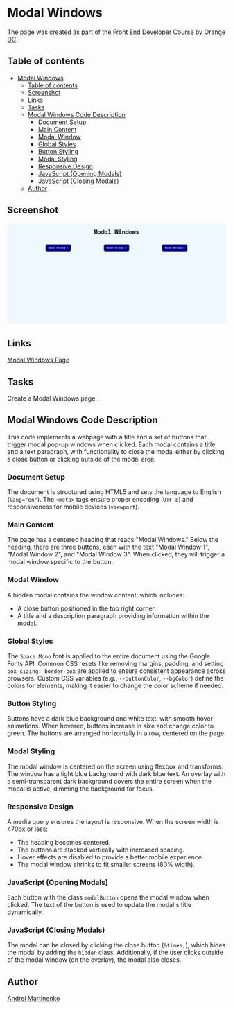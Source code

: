 # Modal Windows

The page was created as part of the [Front End Developer Course by Orange DC](https://digitalcenter.orange.md/).

## Table of contents

- [Modal Windows](#modal-windows)
  - [Table of contents](#table-of-contents)
  - [Screenshot](#screenshot)
  - [Links](#links)
  - [Tasks](#tasks)
  - [Modal Windows Code Description](#modal-windows-code-description)
    - [Document Setup](#document-setup)
    - [Main Content](#main-content)
    - [Modal Window](#modal-window)
    - [Global Styles](#global-styles)
    - [Button Styling](#button-styling)
    - [Modal Styling](#modal-styling)
    - [Responsive Design](#responsive-design)
    - [JavaScript (Opening Modals)](#javascript-opening-modals)
    - [JavaScript (Closing Modals)](#javascript-closing-modals)
  - [Author](#author)

## Screenshot

![](./images/screenshot.png)

## Links

[Modal Windows Page](https://axinitm.github.io/ODC-Modal-Window/)

## Tasks

Create a Modal Windows page.

## Modal Windows Code Description

This code implements a webpage with a title and a set of buttons that trigger modal pop-up windows when clicked. Each modal contains a title and a text paragraph, with functionality to close the modal either by clicking a close button or clicking outside of the modal area.

### Document Setup

The document is structured using HTML5 and sets the language to English (`lang="en"`). The `<meta>` tags ensure proper encoding (`UTF-8`) and responsiveness for mobile devices (`viewport`).

### Main Content

The page has a centered heading that reads "Modal Windows." Below the heading, there are three buttons, each with the text "Modal Window 1", "Modal Window 2", and "Modal Window 3". When clicked, they will trigger a modal window specific to the button.

### Modal Window

A hidden modal contains the window content, which includes:
- A close button positioned in the top right corner.
- A title and a description paragraph providing information within the modal.

### Global Styles

The `Space Mono` font is applied to the entire document using the Google Fonts API. Common CSS resets like removing margins, padding, and setting `box-sizing: border-box` are applied to ensure consistent appearance across browsers. Custom CSS variables (e.g., `--buttonColor`, `--bgColor`) define the colors for elements, making it easier to change the color scheme if needed.

### Button Styling

Buttons have a dark blue background and white text, with smooth hover animations. When hovered, buttons increase in size and change color to green. The buttons are arranged horizontally in a row, centered on the page.

### Modal Styling

The modal window is centered on the screen using flexbox and transforms. The window has a light blue background with dark blue text. An overlay with a semi-transparent dark background covers the entire screen when the modal is active, dimming the background for focus.

### Responsive Design

A media query ensures the layout is responsive. When the screen width is 470px or less:
- The heading becomes centered. 
- The buttons are stacked vertically with increased spacing.
- Hover effects are disabled to provide a better mobile experience.
- The modal window shrinks to fit smaller screens (80% width).

### JavaScript (Opening Modals)

Each button with the class `modalButton` opens the modal window when clicked. The text of the button is used to update the modal's title dynamically.

### JavaScript (Closing Modals)

The modal can be closed by clicking the close button (`&times;`), which hides the modal by adding the `hidden` class. Additionally, if the user clicks outside of the modal window (on the overlay), the modal also closes.

## Author

[Andrei Martinenko](https://github.com/AxinitM)
